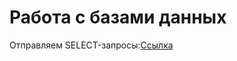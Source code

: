 # Работа с базами данных
Отправляем SELECT-запросы:[Ссылка](https://docs.google.com/spreadsheets/d/10O-f1aYzBxyAMVMBdYO0cJRbwCVS0Ho7Ut9-4g852uo/edit?gid=0#gid=0)
